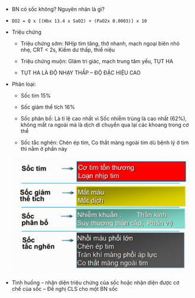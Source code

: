 - BN có sốc không? Nguyên nhân là gì?
  
- `DO2 = Q x [(Hbx 13.4 x SaO2) + (PaO2x 0.0003)] x 10`
  
- Triệu chứng
  
	- Triệu chứng sớm: NHịp tim tăng, thở nhanh, mạch ngoại biên nhỏ nhẹ, CRT < 2s, Kiềm dư thấp, thiể niệu
  
	- Triệu chứng muộn: GIảm tri giác, mạch trung tâm yếu, TỤT HA
  
	- TỤT HA LÀ ĐỘ NHẠY THẤP – ĐỘ ĐẶC HIỆU CAO
  
- Phân loại:
  
	- Sốc tim 15%
  
	- Sốc giảm thể tích 16%
  
	- Sốc phân bố: Là tỉ lệ cao nhất vì Sốc nhiễm trùng là cao nhất (62%), không mất ra ngoài mà là dịch di chuyển qua lại các khoang trong cơ thể
  
	- Sốc tắc nghẽn: Chèn ép tim, Co thắt màng ngoài tim dù bệnh lý ở tim thì nằm ở phần này
  
	![Buổi 16 - RL đa cơ quan-1687423977533.jpeg](../../../200%20Files/image/image/Bu%E1%BB%95i%2016%20-%20RL%20%C4%91a%20c%C6%A1%20quan-1687423977533.jpeg)
  
- Tình huống – nhận diện triệu chứng của sốc hoặc nhận diện được cơ chế của sốc – Đề nghị CLS cho một BN sốc